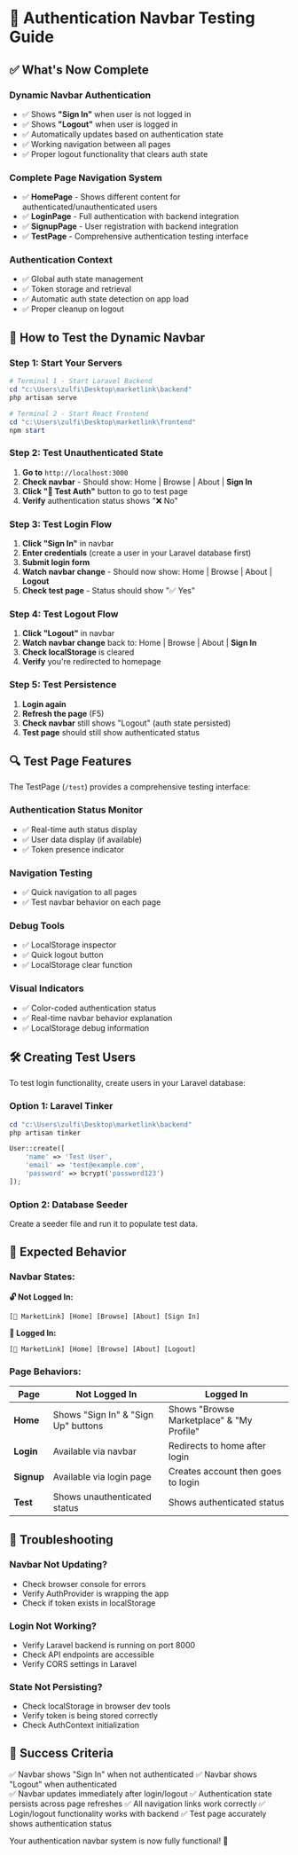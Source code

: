 # 🧪 Authentication Navbar Testing Guide

## ✅ **What's Now Complete**

### **Dynamic Navbar Authentication**

- ✅ Shows **"Sign In"** when user is not logged in
- ✅ Shows **"Logout"** when user is logged in
- ✅ Automatically updates based on authentication state
- ✅ Working navigation between all pages
- ✅ Proper logout functionality that clears auth state

### **Complete Page Navigation System**

- ✅ **HomePage** - Shows different content for authenticated/unauthenticated users
- ✅ **LoginPage** - Full authentication with backend integration
- ✅ **SignupPage** - User registration with backend integration
- ✅ **TestPage** - Comprehensive authentication testing interface

### **Authentication Context**

- ✅ Global auth state management
- ✅ Token storage and retrieval
- ✅ Automatic auth state detection on app load
- ✅ Proper cleanup on logout

## 🚀 **How to Test the Dynamic Navbar**

### **Step 1: Start Your Servers**

```powershell
# Terminal 1 - Start Laravel Backend
cd "c:\Users\zulfi\Desktop\marketlink\backend"
php artisan serve

# Terminal 2 - Start React Frontend
cd "c:\Users\zulfi\Desktop\marketlink\frontend"
npm start
```

### **Step 2: Test Unauthenticated State**

1. **Go to** `http://localhost:3000`
2. **Check navbar** - Should show: Home | Browse | About | **Sign In**
3. **Click "🧪 Test Auth"** button to go to test page
4. **Verify** authentication status shows "❌ No"

### **Step 3: Test Login Flow**

1. **Click "Sign In"** in navbar
2. **Enter credentials** (create a user in your Laravel database first)
3. **Submit login form**
4. **Watch navbar change** - Should now show: Home | Browse | About | **Logout**
5. **Check test page** - Status should show "✅ Yes"

### **Step 4: Test Logout Flow**

1. **Click "Logout"** in navbar
2. **Watch navbar change** back to: Home | Browse | About | **Sign In**
3. **Check localStorage** is cleared
4. **Verify** you're redirected to homepage

### **Step 5: Test Persistence**

1. **Login again**
2. **Refresh the page** (F5)
3. **Check navbar** still shows "Logout" (auth state persisted)
4. **Test page** should still show authenticated status

## 🔍 **Test Page Features**

The TestPage (`/test`) provides a comprehensive testing interface:

### **Authentication Status Monitor**

- ✅ Real-time auth status display
- ✅ User data display (if available)
- ✅ Token presence indicator

### **Navigation Testing**

- ✅ Quick navigation to all pages
- ✅ Test navbar behavior on each page

### **Debug Tools**

- ✅ LocalStorage inspector
- ✅ Quick logout button
- ✅ LocalStorage clear function

### **Visual Indicators**

- ✅ Color-coded authentication status
- ✅ Real-time navbar behavior explanation
- ✅ LocalStorage debug information

## 🛠️ **Creating Test Users**

To test login functionality, create users in your Laravel database:

### **Option 1: Laravel Tinker**

```powershell
cd "c:\Users\zulfi\Desktop\marketlink\backend"
php artisan tinker
```

```php
User::create([
    'name' => 'Test User',
    'email' => 'test@example.com',
    'password' => bcrypt('password123')
]);
```

### **Option 2: Database Seeder**

Create a seeder file and run it to populate test data.

## 🎯 **Expected Behavior**

### **Navbar States:**

**🔓 Not Logged In:**

```
[💎 MarketLink] [Home] [Browse] [About] [Sign In]
```

**🔐 Logged In:**

```
[💎 MarketLink] [Home] [Browse] [About] [Logout]
```

### **Page Behaviors:**

| Page       | Not Logged In                       | Logged In                                 |
| ---------- | ----------------------------------- | ----------------------------------------- |
| **Home**   | Shows "Sign In" & "Sign Up" buttons | Shows "Browse Marketplace" & "My Profile" |
| **Login**  | Available via navbar                | Redirects to home after login             |
| **Signup** | Available via login page            | Creates account then goes to login        |
| **Test**   | Shows unauthenticated status        | Shows authenticated status                |

## 🐛 **Troubleshooting**

### **Navbar Not Updating?**

- Check browser console for errors
- Verify AuthProvider is wrapping the app
- Check if token exists in localStorage

### **Login Not Working?**

- Verify Laravel backend is running on port 8000
- Check API endpoints are accessible
- Verify CORS settings in Laravel

### **State Not Persisting?**

- Check localStorage in browser dev tools
- Verify token is being stored correctly
- Check AuthContext initialization

## 🎉 **Success Criteria**

✅ Navbar shows "Sign In" when not authenticated
✅ Navbar shows "Logout" when authenticated  
✅ Navbar updates immediately after login/logout
✅ Authentication state persists across page refreshes
✅ All navigation links work correctly
✅ Login/logout functionality works with backend
✅ Test page accurately shows authentication status

Your authentication navbar system is now fully functional! 🚀
